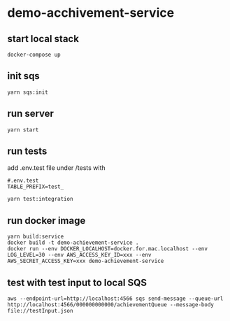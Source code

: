 # demo-acchivement-service

## start local stack

```
docker-compose up
```

## init sqs

```
yarn sqs:init
```

## run server

```
yarn start
```

## run tests

add .env.test file under /tests with

```
#.env.test
TABLE_PREFIX=test_
```

```
yarn test:integration
```

## run docker image

```
yarn build:service
docker build -t demo-achievement-service .
docker run --env DOCKER_LOCALHOST=docker.for.mac.localhost --env LOG_LEVEL=30 --env AWS_ACCESS_KEY_ID=xxx --env AWS_SECRET_ACCESS_KEY=xxx demo-achievement-service
```

## test with test input to local SQS

```
aws --endpoint-url=http://localhost:4566 sqs send-message --queue-url http://localhost:4566/000000000000/achievementQueue --message-body file://testInput.json
```
